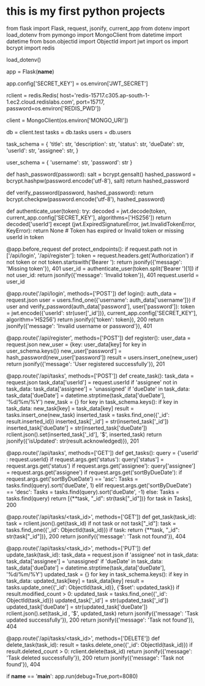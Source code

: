 # this is my first python projects

from flask import Flask, request, jsonify, current_app
from dotenv import load_dotenv
from pymongo import MongoClient
from datetime import datetime
from bson.objectid import ObjectId
import jwt
import os
import bcrypt
import redis

load_dotenv()

app = Flask(__name__)

app.config['SECRET_KEY'] = os.environ['JWT_SECRET']

rclient = redis.Redis(
  host='redis-15717.c305.ap-south-1-1.ec2.cloud.redislabs.com',
  port=15717,
  password=os.environ['REDIS_PWD'])

client = MongoClient(os.environ['MONGO_URI'])

db = client.test
tasks = db.tasks
users = db.users

task_schema = {
    'title': str,
    'description': str,
    'status': str,
    'dueDate': str,
    'userId': str,
    'assignee': str,
}

user_schema = {
    'username': str,
    'password': str
}

def hash_password(password):
    salt = bcrypt.gensalt()
    hashed_password = bcrypt.hashpw(password.encode('utf-8'), salt)
    return hashed_password

def verify_password(password, hashed_password):
    return bcrypt.checkpw(password.encode('utf-8'), hashed_password)

def authenticate_user(token):
    try:
        decoded = jwt.decode(token, current_app.config['SECRET_KEY'], algorithms=['HS256'])
        return decoded['userId']
    except (jwt.ExpiredSignatureError, jwt.InvalidTokenError, KeyError):
        return None  # Token has expired or Invalid token or missing userId in token

@app.before_request
def protect_endpoints():
    if request.path not in ['/api/login', '/api/register']:
        token = request.headers.get('Authorization')
        if not token or not token.startswith('Bearer '):
            return jsonify({'message': 'Missing token'}), 401
        user_id = authenticate_user(token.split('Bearer ')[1])
        if not user_id:
            return jsonify({'message': 'Invalid token'}), 401
        request.userId = user_id

@app.route('/api/login', methods=['POST'])
def login():
    auth_data = request.json
    user = users.find_one({'username': auth_data['username']})
    if user and verify_password(auth_data['password'], user['password']):
        token = jwt.encode({'userId': str(user['_id'])}, current_app.config['SECRET_KEY'], algorithm='HS256')
        return jsonify({'token': token}), 200
    return jsonify({'message': 'Invalid username or password'}), 401

@app.route('/api/register', methods=['POST'])
def register():
    user_data = request.json
    new_user = {key: user_data[key] for key in user_schema.keys()}
    new_user['password'] = hash_password(new_user['password'])
    result = users.insert_one(new_user)
    return jsonify({'message': 'User registered successfully'}), 201

@app.route('/api/tasks', methods=['POST'])
def create_task():
    task_data = request.json
    task_data['userId'] = request.userId
    if 'assignee' not in task_data:
        task_data['assignee'] = 'unassigned'
    if 'dueDate' in task_data: 
        task_data['dueDate'] = datetime.strptime(task_data['dueDate'], '%d/%m/%Y') 
    new_task = {}
    for key in task_schema.keys():
        if key in task_data:
            new_task[key] = task_data[key]
    result = tasks.insert_one(new_task)
    inserted_task = tasks.find_one({'_id': result.inserted_id})
    inserted_task['_id'] = str(inserted_task['_id'])
    inserted_task['dueDate'] = str(inserted_task['dueDate'])
    rclient.json().set(inserted_task['_id'], '$', inserted_task)
    return jsonify({'isUpdated': str(result.acknowledged)}), 201

@app.route('/api/tasks', methods=['GET'])
def get_tasks():
    query = {'userId' : request.userId}
    if request.args.get('status'):
        query['status'] = request.args.get('status')
    if request.args.get('assignee'):
        query['assignee'] = request.args.get('assignee')
    if request.args.get('sortByDueDate'):
        if request.args.get('sortByDueDate') == 'asc':
            Tasks = tasks.find(query).sort('dueDate', 1)
        elif request.args.get('sortByDueDate') == 'desc':
            Tasks = tasks.find(query).sort('dueDate', -1)
    else:
        Tasks = tasks.find(query)
    return [{**task, "_id": str(task["_id"])} for task in Tasks], 200

@app.route('/api/tasks/<task_id>', methods=['GET'])
def get_task(task_id):
    task = rclient.json().get(task_id)
    if not task or not task["_id"]:
        task = tasks.find_one({'_id': ObjectId(task_id)})
    if task:
        return {**task, "_id": str(task["_id"])}, 200
    return jsonify({'message': 'Task not found'}), 404

@app.route('/api/tasks/<task_id>', methods=['PUT'])
def update_task(task_id):
    task_data = request.json
    if 'assignee' not in task_data:
        task_data['assignee'] = 'unassigned'
    if 'dueDate' in task_data: 
        task_data['dueDate'] = datetime.strptime(task_data['dueDate'], '%d/%m/%Y')
    updated_task = {}
    for key in task_schema.keys():
        if key in task_data:
            updated_task[key] = task_data[key]
    result = tasks.update_one({'_id': ObjectId(task_id)}, {'$set': updated_task})
    if result.modified_count > 0:
        updated_task = tasks.find_one({'_id': ObjectId(task_id)})
        updated_task['_id'] = str(updated_task['_id'])
        updated_task['dueDate'] = str(updated_task['dueDate'])
        rclient.json().set(task_id , '$', updated_task)
        return jsonify({'message': 'Task updated successfully'}), 200
    return jsonify({'message': 'Task not found'}), 404

@app.route('/api/tasks/<task_id>', methods=['DELETE'])
def delete_task(task_id):
    result = tasks.delete_one({'_id': ObjectId(task_id)})
    if result.deleted_count > 0:
        rclient.delete(task_id)
        return jsonify({'message': 'Task deleted successfully'}), 200
    return jsonify({'message': 'Task not found'}), 404

if __name__ == '__main__':
    app.run(debug=True,port=8080)
